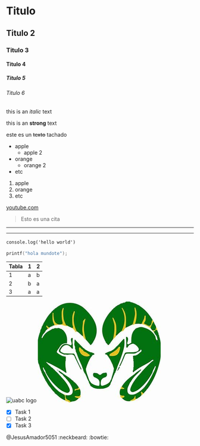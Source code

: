 <!-- Encabezado -->
# Titulo
## Titulo 2
### Titulo 3
#### Titulo 4
##### Titulo 5
###### Titulo 6

<!-- Italico -->
this is an *italic* text

<!-- Strong -->
this is an **strong** text

<!-- Strikethrough -->
este es un ~~texto~~ tachado

<!-- UL -->
* apple
    * apple 2
* orange
    * orange 2
* etc

1. apple
2. orange
3. etc

[youtube.com](https://www.youtube.com "yutu")

> Esto es una cita

---
___


`console.log('hello world')`

```c
printf("hola mundote");
```

| Tabla  | 1    | 2     |
|--------|------|-------|
|   1    | a    | b     |
|   2    | b    | a     |
|   3    | a    | a     |

![uabc logo](https://logodix.com/logo/1859046.png "UABC")
![Cimarron](CIMA.jpeg "Cimarroncito")

<!-- GITHUB MARKDOWN -->
* [x] Task 1
* [ ] Task 2
* [x] Task 3

@JesusAmador5051 :neckbeard: :bowtie:
